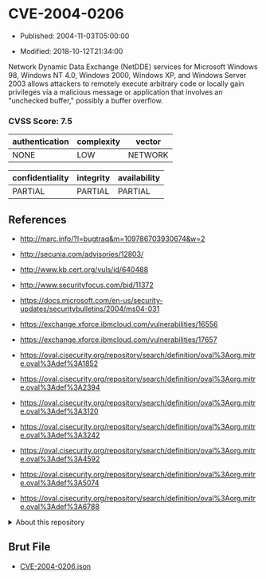 # CVE-2004-0206

- Published: 2004-11-03T05:00:00

- Modified: 2018-10-12T21:34:00

Network Dynamic Data Exchange (NetDDE) services for Microsoft Windows 98, Windows NT 4.0, Windows 2000, Windows XP, and Windows Server 2003 allows attackers to remotely execute arbitrary code or locally gain privileges via a malicious message or application that involves an "unchecked buffer," possibly a buffer overflow.

### CVSS Score: **7.5**

| authentication | complexity | vector |
| --- | --- | --- |
| NONE | LOW | NETWORK |

| confidentiality | integrity | availability |
| --- | --- | --- |
| PARTIAL | PARTIAL | PARTIAL |

## References

* http://marc.info/?l=bugtraq&m=109786703930674&w=2

* http://secunia.com/advisories/12803/

* http://www.kb.cert.org/vuls/id/640488

* http://www.securityfocus.com/bid/11372

* https://docs.microsoft.com/en-us/security-updates/securitybulletins/2004/ms04-031

* https://exchange.xforce.ibmcloud.com/vulnerabilities/16556

* https://exchange.xforce.ibmcloud.com/vulnerabilities/17657

* https://oval.cisecurity.org/repository/search/definition/oval%3Aorg.mitre.oval%3Adef%3A1852

* https://oval.cisecurity.org/repository/search/definition/oval%3Aorg.mitre.oval%3Adef%3A2394

* https://oval.cisecurity.org/repository/search/definition/oval%3Aorg.mitre.oval%3Adef%3A3120

* https://oval.cisecurity.org/repository/search/definition/oval%3Aorg.mitre.oval%3Adef%3A3242

* https://oval.cisecurity.org/repository/search/definition/oval%3Aorg.mitre.oval%3Adef%3A4592

* https://oval.cisecurity.org/repository/search/definition/oval%3Aorg.mitre.oval%3Adef%3A5074

* https://oval.cisecurity.org/repository/search/definition/oval%3Aorg.mitre.oval%3Adef%3A6788

<details>
<summary>About this repository</summary> 

  This repository is part of the project [Live Hack CVE](https://github.com/Live-Hack-CVE). Main website can be found [www.live-hack.org](https://www.live-hack.org) 
  
  Made by [Sn0wAlice](https://github.com/Sn0wAlice) for the people that care about security and need to have a feed of the latest CVEs. Hope you enjoy it, don't forget to star the repo and follow me on [Twitter](https://twitter.com/Sn0wAlice) and [Github](https://github.com/Sn0wAlice). And that is my [personnal website](https://www.alice-snow.me/)

  - [Home Page](https://github.com/Live-Hack-CVE)
  - [Framework](https://github.com/Live-Hack-CVE/cve-framework)
  - [CVE database](https://github.com/Live-Hack-CVE/full_database)
  - [Changelog](https://github.com/Live-Hack-CVE/Changelog)
</details>

## Brut File

* [CVE-2004-0206.json](https://raw.githubusercontent.com/Live-Hack-CVE/full_database/main/cves/2004/CVE-2004-0206.json)

